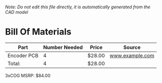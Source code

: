 ###### Note: Do not edit this file directly, it is automatically generated from the CAD model 
# Bill Of Materials 
 |Part|Number Needed|Price|Source| 
 |----|----------|-----|-----|
|Encoder PCB|4|$28.00|www.example.com|
|Total: |4|$28.00| |

 3xCOG MSRP: $84.00